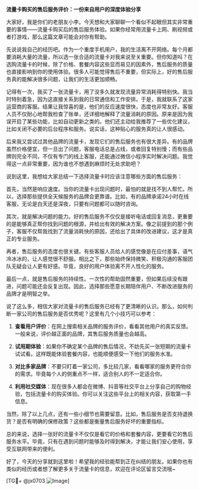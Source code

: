 **流量卡购买的售后服务评价：一份来自用户的深度体验分享**

大家好，我是你们的老朋友小李。今天想和大家聊聊一个看似不起眼但其实非常重要的事情——流量卡购买后的售后服务体验。如果你经常用流量卡上网、刷视频或者打游戏，那么这篇文章可能会对你有帮助。

先说说我自己的经历吧。作为一个重度手机用户，我的生活离不开网络。每个月都要消耗大量的流量，所以选一张合适的流量卡对我来说至关重要。但你知道吗？在选购流量卡的时候，除了价格、套餐内容这些显而易见的因素外，售后服务的质量也直接影响到你的使用体验。很多人可能觉得售后不重要，但实际上，好的售后服务真的能解决很多问题，让我们的生活更加顺畅。

记得有一次，我买了一张流量卡，用了没多久就发现流量异常消耗得特别快。我当时特别着急，因为这直接关系到我的日常通信和工作安排。于是，我就联系了这家运营商的客服。结果让我惊喜的是，他们的反应速度很快，态度也非常友好。客服人员不仅耐心地帮我检查了账单，还详细地解释了流量消耗的原因。原来是因为我误开启了某些功能，比如自动更新之类的。他们还主动给我推荐了一些优化建议，比如关闭不必要的后台程序和服务。说实话，这种贴心的服务真的让人很感动。

后来我又尝试过其他品牌的流量卡，发现它们的售后服务也有很大差异。有的品牌虽然价格便宜，但一旦出了问题，客服电话总是占线，或者回复特别慢；而有些品牌则完全不同，不仅有专门的线上客服，还能通过微信小程序实时解决问题。我觉得这一点非常重要，因为谁也不想遇到麻烦时无处求助吧？

说到这里，我想给大家总结一下选择流量卡时应该注意哪些方面的售后服务：

首先，当然是响应速度。当你的流量卡出现问题时，最怕的就是找不到人帮忙。所以，选择那些提供全天候服务的品牌会更靠谱。比如，有的品牌承诺24小时在线客服，无论是白天还是深夜，只要有问题都可以随时咨询。

其次，就是解决问题的能力。好的售后服务不仅仅是接听电话或回复消息，更重要的是能够真正帮你找到问题的根源，并给出有效的解决方案。像之前提到的那个例子，客服不仅帮我找到了流量消耗快的原因，还给出了具体的改进建议，这才是真正的专业服务。

再者，售后服务的态度也很关键。有些客服人员给人的感觉像是在应付差事，语气冷冰冰的，让人感觉很不舒服。相比之下，那些始终保持微笑、积极沟通的客服团队无疑会让人更有好感。毕竟，良好的用户体验离不开人性化的服务。

最后一点，就是售后服务的持续性。一次性的帮助固然重要，但如果后续没有跟进，问题可能还会反复出现。因此，选择那些愿意长期陪伴用户、不断改进服务的品牌才是明智之举。

说了这么多，相信大家对流量卡的售后服务已经有了更清晰的认识。那么，如何判断一家公司的售后服务是否优秀呢？这里有几个小技巧可以参考：

1. **查看用户评价**：在网上搜索相关品牌的服务评价，看看其他用户的真实反馈。一般来说，评价越正面的品牌，其售后服务质量也会越高。
   
2. **试用期体验**：如果你不确定某个品牌的售后情况，不妨先买一张短期的流量卡试试看。这样既能体验套餐内容，也能顺便感受一下他们的服务水准。

3. **对比多家品牌**：不要只盯着一家公司，多比较几家，看看哪家的服务更符合你的需求。毕竟每个人的侧重点不一样，适合别人的不一定适合你。

4. **利用社交媒体**：现在很多人都会在微博、抖音等社交平台上分享自己的购物经验，包括流量卡的购买体验。你可以关注这些平台上的相关内容，获取第一手信息。

当然，除了以上几点，还有一些小细节也需要留意。比如，售后服务是否支持退换货？是否有明确的保修政策？这些都是衡量售后服务好坏的重要指标。

总的来说，选择一张好的流量卡不仅仅是看它的价格和套餐内容，更要看它的售后服务水平。毕竟，只有在遇到问题时能够及时得到解决，才能让我们安心使用，享受互联网带来的便利。

好了，今天的分享就到这里啦！希望我的经验能帮到正在纠结的朋友。如果你也有类似的经历或者想了解更多关于流量卡的信息，欢迎在评论区留言交流哦~

[TG💪+ @jx0703 ![Image](https://github.com/user-attachments/assets/dbca1d08-cadb-493c-b0ec-ad6f7a83f270)]